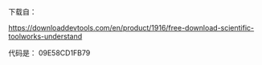下载自：

https://downloaddevtools.com/en/product/1916/free-download-scientific-toolworks-understand

代码是：
09E58CD1FB79

